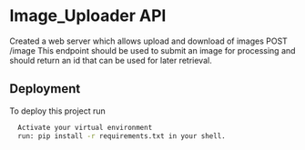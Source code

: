 
# Image_Uploader API

Created a web server which allows upload and download of images
POST /image This endpoint should be used to submit an image for processing and should return an id that can be used for later retrieval.


## Deployment

To deploy this project run

```bash
  Activate your virtual environment
  run: pip install -r requirements.txt in your shell.
  
```

